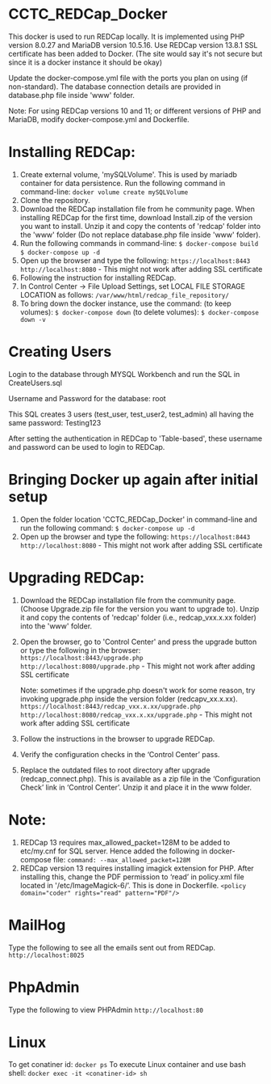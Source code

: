# CCTC_REDCap_Docker

This docker is used to run REDCap locally. It is implemented using PHP version 8.0.27 and MariaDB version 10.5.16. Use REDCap version 13.8.1 
SSL certificate has been added to Docker. (The site would say it's not secure but since it is a docker instance it should be okay) 

Update the docker-compose.yml file with the ports you plan on using (if non-standard).
The database connection details are provided in database.php file inside 'www' folder.

Note: For using REDCap versions 10 and 11; or different versions of PHP and MariaDB, modify docker-compose.yml and Dockerfile.

# Installing REDCap:
1. Create external volume, 'mySQLVolume'. This is used by mariadb container for data persistence. Run the following command in command-line:
    `docker volume create mySQLVolume`
2. Clone the repository.
3. Download the REDCap installation file from he community page. When installing REDCap for the first time, download Install.zip of the version you want to install. Unzip it and copy the contents of 'redcap' folder into the 'www' folder (Do not replace database.php file inside 'www' folder).
4. Run the following commands in command-line:
    `$ docker-compose build`
    `$ docker-compose up -d`
5. Open up the browser and type the following:
    `https://localhost:8443`
    `http://localhost:8080` - This might not work after adding SSL certificate
6. Following the instruction for installing REDCap. 
7. In Control Center -> File Upload Settings, set LOCAL FILE STORAGE LOCATION as follows:
    `/var/www/html/redcap_file_repository/`
8. To bring down the docker instance, use the command:
    (to keep volumes): `$ docker-compose down`
    (to delete volumes): `$ docker-compose down -v`


# Creating Users
Login to the database through MYSQL Workbench and run the SQL in CreateUsers.sql

Username and Password for the database: root

This SQL creates 3 users (test_user, test_user2, test_admin) all having the same password: Testing123

After setting the authentication in REDCap to 'Table-based', these username and password can be used to login to REDCap.

# Bringing Docker up again after initial setup
1.  Open the folder location 'CCTC_REDCap_Docker' in command-line and run the following command:
    `$ docker-compose up -d`
2. Open up the browser and type the following:
    `https://localhost:8443`
    `http://localhost:8080` - This might not work after adding SSL certificate

# Upgrading REDCap:
1. Download the REDCap installation file from the community page. (Choose Upgrade.zip file for the version you want to upgrade to). Unzip it and copy the contents of 'redcap' folder (i.e., redcap_vxx.x.xx folder) into the 'www' folder.
2. Open the browser, go to 'Control Center' and press the upgrade button 
    or 
    type the following in the browser:
    `https://localhost:8443/upgrade.php`
    `http://localhost:8080/upgrade.php` - This might not work after adding SSL certificate

    Note: sometimes if the upgrade.php doesn't work for some reason, try invoking upgrade.php inside the version folder (redcapv_xx.x.xx).
    `https://localhost:8443/redcap_vxx.x.xx/upgrade.php`
    `http://localhost:8080/redcap_vxx.x.xx/upgrade.php` - This might not work after adding SSL certificate
3. Follow the instructions in the browser to upgrade REDCap.
4. Verify the configuration checks in the ‘Control Center’ pass.  
5. Replace the outdated files to root directory after upgrade (redcap_connect.php). This is available as a zip file in the ‘Configuration Check’ link in ‘Control Center’. Unzip it and place it in the www folder. 

# Note: 
1. REDCap 13 requires max_allowed_packet=128M to be added to etc/my.cnf for SQL server. Hence added the following in docker-compose file: 
    `command: --max_allowed_packet=128M`
2. REDCap version 13 requires installing imagick extension for PHP. After installing this, change the PDF permission to ‘read’ in policy.xml file located in '/etc/ImageMagick-6/’. This is done in Dockerfile.
    `<policy domain="coder" rights="read" pattern="PDF"/>`

# MailHog
Type the following to see all the emails sent out from REDCap.
`http://localhost:8025`

# PhpAdmin
Type the following to view PHPAdmin
`http://localhost:80`

# Linux 
To get conatiner id: `docker ps`
To execute Linux container and use bash shell: `docker exec -it <conatiner-id> sh`

